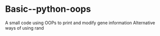 # Basic--python-oops
A small code using OOPs to print and modify gene information
Alternative ways of using rand
